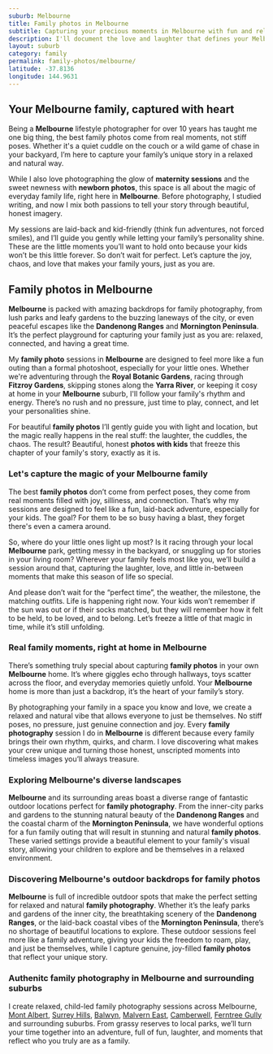```yaml
---
suburb: Melbourne
title: Family photos in Melbourne
subtitle: Capturing your precious moments in Melbourne with fun and relaxed family photos
description: I'll document the love and laughter that defines your Melbourne family, either at home or in one of Melbourne's many beautiful outdoor spaces.
layout: suburb
category: family
permalink: family-photos/melbourne/
latitude: -37.8136
longitude: 144.9631
---
```


## Your Melbourne family, captured with heart

Being a **Melbourne** lifestyle photographer for over 10 years has taught me one big thing, the best family photos come from real moments, not stiff poses. Whether it's a quiet cuddle on the couch or a wild game of chase in your backyard, I’m here to capture your family’s unique story in a relaxed and natural way.

While I also love photographing the glow of **maternity sessions** and the sweet newness with **newborn photos**, this space is all about the magic of everyday family life, right here in **Melbourne**. Before photography, I studied writing, and now I mix both passions to tell your story through beautiful, honest imagery.

My sessions are laid-back and kid-friendly (think fun adventures, not forced smiles), and I’ll guide you gently while letting your family’s personality shine. These are the little moments you’ll want to hold onto because your kids won’t be this little forever. So don’t wait for perfect. Let’s capture the joy, chaos, and love that makes your family yours, just as you are.

## Family photos in Melbourne

**Melbourne** is packed with amazing backdrops for family photography, from lush parks and leafy gardens to the buzzing laneways of the city, or even peaceful escapes like the **Dandenong Ranges** and **Mornington Peninsula**. It’s the perfect playground for capturing your family just as you are: relaxed, connected, and having a great time.

My **family photo** sessions in **Melbourne** are designed to feel more like a fun outing than a formal photoshoot, especially for your little ones. Whether we're adventuring through the **Royal Botanic Gardens**, racing through **Fitzroy Gardens**, skipping stones along the **Yarra River**, or keeping it cosy at home in your **Melbourne** suburb, I'll follow your family's rhythm and energy. There’s no rush and no pressure, just time to play, connect, and let your personalities shine.

For beautiful **family photos** I’ll gently guide you with light and location, but the magic really happens in the real stuff: the laughter, the cuddles, the chaos. The result? Beautiful, honest **photos with kids** that freeze this chapter of your family's story, exactly as it is.

### Let's capture the magic of your Melbourne family

The best **family photos** don’t come from perfect poses, they come from real moments filled with joy, silliness, and connection. That’s why my sessions are designed to feel like a fun, laid-back adventure, especially for your kids. The goal? For them to be so busy having a blast, they forget there's even a camera around.

So, where do your little ones light up most? Is it racing through your local **Melbourne** park, getting messy in the backyard, or snuggling up for stories in your living room? Wherever your family feels most like you, we’ll build a session around that, capturing the laughter, love, and little in-between moments that make this season of life so special.

And please don’t wait for the “perfect time”, the weather, the milestone, the matching outfits. Life is happening right now. Your kids won’t remember if the sun was out or if their socks matched, but they will remember how it felt to be held, to be loved, and to belong. Let’s freeze a little of that magic in time, while it’s still unfolding.

### Real family moments, right at home in Melbourne

There’s something truly special about capturing **family photos** in your own **Melbourne** home. It’s where giggles echo through hallways, toys scatter across the floor, and everyday memories quietly unfold. Your **Melbourne** home is more than just a backdrop, it’s the heart of your family’s story.

By photographing your family in a space you know and love, we create a relaxed and natural vibe that allows everyone to just be themselves. No stiff poses, no pressure, just genuine connection and joy. Every **family photography** session I do in **Melbourne** is different because every family brings their own rhythm, quirks, and charm. I love discovering what makes your crew unique and turning those honest, unscripted moments into timeless images you’ll always treasure.

### Exploring Melbourne's diverse landscapes

**Melbourne** and its surrounding areas boast a diverse range of fantastic outdoor locations perfect for **family photography**. From the inner-city parks and gardens to the stunning natural beauty of the **Dandenong Ranges** and the coastal charm of the **Mornington Peninsula**, we have wonderful options for a fun family outing that will result in stunning and natural **family photos**. These varied settings provide a beautiful element to your family's visual story, allowing your children to explore and be themselves in a relaxed environment.

### Discovering Melbourne's outdoor backdrops for family photos

**Melbourne** is full of incredible outdoor spots that make the perfect setting for relaxed and natural **family photography**. Whether it’s the leafy parks and gardens of the inner city, the breathtaking scenery of the **Dandenong Ranges**, or the laid-back coastal vibes of the **Mornington Peninsula**, there’s no shortage of beautiful locations to explore. These outdoor sessions feel more like a family adventure, giving your kids the freedom to roam, play, and just be themselves, while I capture genuine, joy-filled **family photos** that reflect your unique story.

### Authenitc family photography in Melbourne and surrounding suburbs

I create relaxed, child-led family photography sessions across Melbourne, [Mont Albert](/family-photos/mont-albert/), [Surrey Hills](/family-photos/surrey-hills/), [Balwyn](/family-photos/balwyn/), [Malvern East](/family-photos/malvern-east/), [Camberwell](/family-photos/camberwell/), [Ferntree Gully](/family-photos/ferntree-gully/) and surrounding suburbs. From grassy reserves to local parks, we’ll turn your time together into an adventure, full of fun, laughter, and moments that reflect who you truly are as a family.
